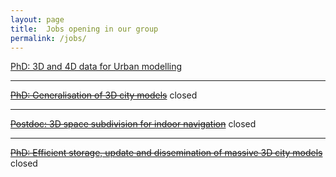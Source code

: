```yaml
---
layout: page
title:  Jobs opening in our group
permalink: /jobs/
---
```


[PhD: 3D and 4D data for Urban modelling](/jobs/phd2umnd2016/)

- - -

<del>[PhD: Generalisation of 3D city models](/jobs/phdumnd2016/)</del>
<span class="label label-danger">closed</span> 

- - -

<del>[Postdoc: 3D space subdivision for indoor navigation](/jobs/postdoc201503/)</del>
<span class="label label-danger">closed</span> 

- - -

<del>[PhD: Efficient storage, update and dissemination of massive 3D city models](/jobs/phd201502/)</del>
<span class="label label-danger">closed</span> 
